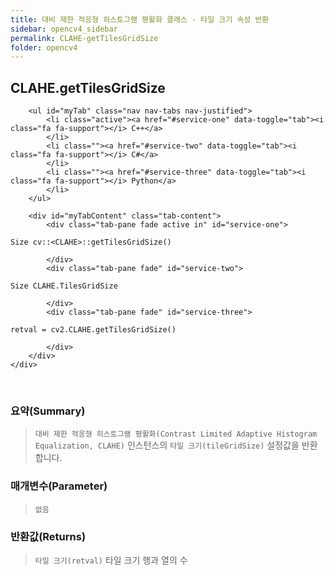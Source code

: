 ```yaml
---
title: 대비 제한 적응형 히스토그램 평활화 클래스 - 타일 크기 속성 반환
sidebar: opencv4_sidebar
permalink: CLAHE-getTilesGridSize
folder: opencv4
---
```


<div class="row">
    <div class="col-lg-12">
        <h2 class="page-header">CLAHE.getTilesGridSize</h2>
    </div>
    <div class="col-lg-12">

        <ul id="myTab" class="nav nav-tabs nav-justified">
            <li class="active"><a href="#service-one" data-toggle="tab"><i class="fa fa-support"></i> C++</a>
            </li>
            <li class=""><a href="#service-two" data-toggle="tab"><i class="fa fa-support"></i> C#</a>
            </li>
            <li class=""><a href="#service-three" data-toggle="tab"><i class="fa fa-support"></i> Python</a>
            </li>
        </ul>

        <div id="myTabContent" class="tab-content">
            <div class="tab-pane fade active in" id="service-one">
<pre class="prettyprint"><code class="language-cpp">Size cv::&lt;CLAHE&gt;::getTilesGridSize()</code></pre>
            </div>
            <div class="tab-pane fade" id="service-two">
<pre class="prettyprint"><code class="language-cs">Size CLAHE.TilesGridSize</code></pre>
            </div>
            <div class="tab-pane fade" id="service-three">
<pre class="prettyprint"><code class="language-py">retval = cv2.CLAHE.getTilesGridSize()</code></pre>
            </div>
        </div>
    </div>
</div>

<br>

### 요약(Summary)

> `대비 제한 적응형 히스토그램 평활화(Contrast Limited Adaptive Histogram Equalization, CLAHE)` 인스턴스의 `타일 크기(tileGridSize)` 설정값을 반환합니다.

### 매개변수(Parameter)

> `없음`

### 반환값(Returns)

> `타일 크기(retval)` 타일 크기 행과 열의 수
